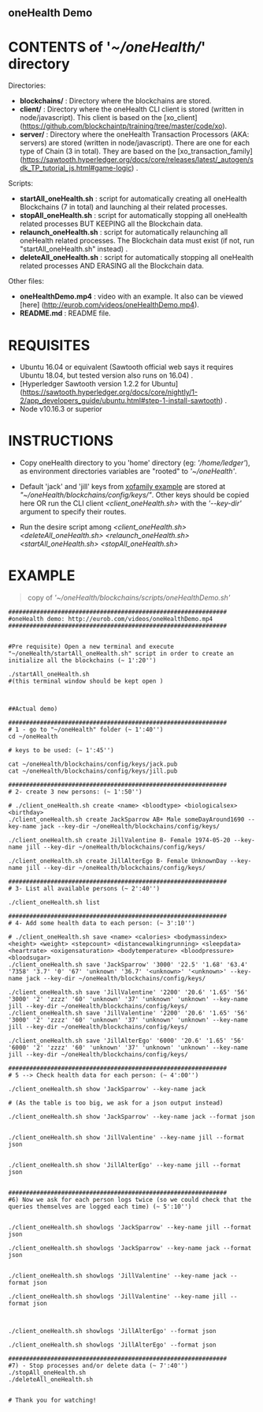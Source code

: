 
  
## oneHealth Demo

# CONTENTS of '*~/oneHealth/*' directory

Directories:

  * **blockchains/** : Directory where the blockchains are stored.
  * **client/** : Directory where the oneHealth CLI client is stored (written in node/javascript). This client is based on the [xo_client] (https://github.com/blockchaintp/training/tree/master/code/xo).
  * **server/** : Directory where the oneHealth Transaction Processors (AKA: servers) are stored (written in node/javascript). There are one for each type of Chain (3 in total). They are based on the [xo_transaction_family] (https://sawtooth.hyperledger.org/docs/core/releases/latest/_autogen/sdk_TP_tutorial_js.html#game-logic) .
  
Scripts:

  * **startAll_oneHealth.sh** : script for automatically creating all oneHealth Blockchains (7 in total) and launching al their related processes.
  * **stopAll_oneHealth.sh** : script for automatically stopping all oneHealth related processes BUT KEEPING all the Blockchain data.
  * **relaunch_oneHealth.sh** : script for automatically relaunching all oneHealth related processes. The Blockchain data must exist (if not, run "startAll_oneHealth.sh" instead) .
  * **deleteAll_oneHealth.sh** : script for automatically stopping all oneHealth related processes AND ERASING all the Blockchain data.

Other files:

  * **oneHealthDemo.mp4** : video with an example. It also can be viewed [here] (http://eurob.com/videos/oneHealthDemo.mp4).
  * **README.md** : README file.

# REQUISITES

  * Ubuntu 16.04 or equivalent (Sawtooth official web says it requires Ubuntu 18.04, but tested version also runs on 16.04) .
  * [Hyperledger Sawtooth version 1.2.2 for Ubuntu] (https://sawtooth.hyperledger.org/docs/core/nightly/1-2/app_developers_guide/ubuntu.html#step-1-install-sawtooth) .
  * Node v10.16.3 or superior
  

# INSTRUCTIONS

* Copy oneHealth directory to you 'home' directory (eg: *'/home/ledger'*), as environment directories variables are "rooted" to *'~/oneHealth'*.


* Default 'jack' and 'jill' keys from [xofamily example](https://sawtooth.hyperledger.org/docs/core/releases/latest/app_developers_guide/intro_xo_transaction_family.html#step-4-create-players) are stored at *"~/oneHealth/blockchains/config/keys/"*. Other keys should be copied here OR run the CLI client *<client_oneHealth.sh>* with the *'--key-dir'* argument to specify their routes.


* Run the desire script among *<client_oneHealth.sh>* *<deleteAll_oneHealth.sh>* *<relaunch_oneHealth.sh>* *<startAll_oneHealth.sh>* *<stopAll_oneHealth.sh>*

# EXAMPLE


> copy of *'~/oneHealth/blockchains/scripts/oneHealthDemo.sh'*

    ##############################################################
    #oneHealth demo: http://eurob.com/videos/oneHealthDemo.mp4
    ##############################################################


    #Pre requisite) Open a new terminal and execute "~/oneHealth/startAll_oneHealth.sh" script in order to create an initialize all the blockchains (~ 1':20'')

    ./startAll_oneHealth.sh 
    #(this terminal window should be kept open )



    ##Actual demo)

    ##############################################################
    # 1 - go to "~/oneHealth" folder (~ 1':40'')
    cd ~/oneHealth

    # keys to be used: (~ 1':45'')

    cat ~/oneHealth/blockchains/config/keys/jack.pub
    cat ~/oneHealth/blockchains/config/keys/jill.pub

    ##############################################################
    # 2- create 3 new persons: (~ 1':50'')

    # ./client_oneHealth.sh create <name> <bloodtype> <biologicalsex> <birthday>
    ./client_oneHealth.sh create JackSparrow AB+ Male someDayAround1690 --key-name jack --key-dir ~/oneHealth/blockchains/config/keys/ 

    ./client_oneHealth.sh create JillValentine B- Female 1974-05-20 --key-name jill --key-dir ~/oneHealth/blockchains/config/keys/

    ./client_oneHealth.sh create JillAlterEgo B- Female UnknownDay --key-name jill --key-dir ~/oneHealth/blockchains/config/keys/

    ##############################################################
    # 3- List all available persons (~ 2':40'')

    ./client_oneHealth.sh list

    ##############################################################
    # 4- Add some health data to each person: (~ 3':10'')

    # ./client_oneHealth.sh save <name> <calories> <bodymassindex> <height> <weight> <stepcount> <distancewalkingrunning> <sleepdata> <heartrate> <oxigensaturation> <bodytemperature> <bloodpressure> <bloodsugar>
    ./client_oneHealth.sh save 'JackSparrow' '3000' '22.5' '1.68' '63.4' '7358' '3.7' '0' '67' 'unknown' '36.7' '<unknown>' '<unknown>' --key-name jack --key-dir ~/oneHealth/blockchains/config/keys/ 

    ./client_oneHealth.sh save 'JillValentine' '2200' '20.6' '1.65' '56' '3000' '2' 'zzzz' '60' 'unknown' '37' 'unknown' 'unknown' --key-name jill --key-dir ~/oneHealth/blockchains/config/keys/
    ./client_oneHealth.sh save 'JillValentine' '2200' '20.6' '1.65' '56' '3000' '2' 'zzzz' '60' 'unknown' '37' 'unknown' 'unknown' --key-name jill --key-dir ~/oneHealth/blockchains/config/keys/

    ./client_oneHealth.sh save 'JillAlterEgo' '6000' '20.6' '1.65' '56' '6000' '2' 'zzzz' '60' 'unknown' '37' 'unknown' 'unknown' --key-name jill --key-dir ~/oneHealth/blockchains/config/keys/

    ##############################################################
    # 5 --> Check health data for each person: (~ 4':00'')

    ./client_oneHealth.sh show 'JackSparrow' --key-name jack

    # (As the table is too big, we ask for a json output instead)

    ./client_oneHealth.sh show 'JackSparrow' --key-name jack --format json


    ./client_oneHealth.sh show 'JillValentine' --key-name jill --format json


    ./client_oneHealth.sh show 'JillAlterEgo' --key-name jill --format json


    ##############################################################
    #6) Now we ask for each person logs twice (so we could check that the queries themselves are logged each time) (~ 5':10'')


    ./client_oneHealth.sh showlogs 'JackSparrow' --key-name jill --format json

    ./client_oneHealth.sh showlogs 'JackSparrow' --key-name jack --format json


    ./client_oneHealth.sh showlogs 'JillValentine' --key-name jack --format json

    ./client_oneHealth.sh showlogs 'JillValentine' --key-name jill --format json



    ./client_oneHealth.sh showlogs 'JillAlterEgo' --format json

    ./client_oneHealth.sh showlogs 'JillAlterEgo' --format json

    ##############################################################
    #7) - Stop processes and/or delete data (~ 7':40'')
    ./stopAll_oneHealth.sh
    ./deleteAll_oneHealth.sh


    # Thank you for watching!


